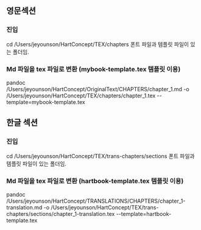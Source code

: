 ## 영문섹션

### 진입
cd /Users/jeyounson/HartConcept/TEX/chapters
폰트 파일과 템플릿 파일이 있는 폴더임.

### Md 파일을 tex 파일로 변환 (mybook-template.tex 템플릿 이용)

pandoc /Users/jeyounson/HartConcept/OriginalText/CHAPTERS/chapter_1.md -o /Users/jeyounson/HartConcept/TEX/chapters/chapter_1.tex --template=mybook-template.tex

## 한글 섹션

### 진입
cd /Users/jeyounson/HartConcept/TEX/trans-chapters/sections
폰트 파일과 템플릿 파일이 있는 폴더임.

### Md 파일을 tex 파일로 변환 (hartbook-template.tex 템플릿 이용)

pandoc /Users/jeyounson/HartConcept/TRANSLATIONS/CHAPTERS/chapter_1-translation.md -o /Users/jeyounson/HartConcept/TEX/trans-chapters/sections/chapter_1-translation.tex --template=hartbook-template.tex